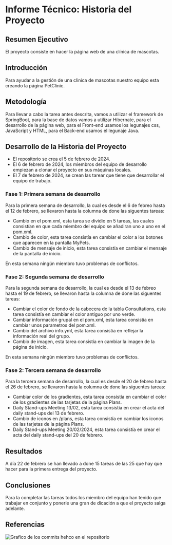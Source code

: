 # Informe Técnico: Historia del Proyecto

## Resumen Ejecutivo
El proyecto consiste en hacer la página web de una clínica de mascotas.

## Introducción
Para ayudar a la gestión de una clinica de mascotas nuestro equipo esta creando la página PetClinic.

## Metodología
Para llevar a cabo la tarea antes descrita, vamos a utilizar el framework de SpringBoot, para la base de datos vamos a utilizar Hibernate, para el desarrollo de la página web, para el Front-end usamos los legunajes css, JavaScript y HTML, para el Back-end usamos el legunaje Java.

## Desarrollo de la Historia del Proyecto
- El repositorio se crea el 5 de febrero de 2024.
- El 6 de febrero de 2024, los miembros del equipo de desarrollo empiezan a clonar el proyecto en sus máquinas locales.
- El 7 de febrero de 2024, se crean las tarear que tiene que desarrollar el equipo de trabajo.

### Fase 1: Primera semana de desarrollo
Para la primera semana de desarrollo, la cual es desde el 6 de febreo hasta el 12 de febrero, se llevaron hasta la columna de done las siguentes tareas:

- Cambio en el pom.xml, esta tarea se dividio en 5 tareas, las cuales consistían en que cada miembro del equipo se añadiran uno a uno en el pom.xml.
- Cambio de color, esta tarea consistía en cambiar el color a los botones que aparecen en la pantalla MyPets.
- Cambio de mensaje de inicio, esta tarea consistía en cambiar el mensaje de la pantalla de inicio.

En esta semana ningún miembro tuvo problemas de conflictos.

### Fase 2: Segunda semana de desarrollo
Para la segunda semana de desarrollo, la cual es desde el 13 de febreo hasta el 19 de febrero, se llevaron hasta la columna de done las siguentes tareas:

- Cambiar el color de fondo de la cabecera de la tabla Consultations, esta tarea consistía en cambiar el color antiguo por uno verde.
- Cambiar información grupal en el pom.xml, esta tarea consistía en cambiar unos parametros del pom.xml.
- Cambio del archivo info.yml, esta tarea consistía en reflejar la información real del grupo.
- Cambio de imagen, esta tarea consistía en cambiar la imagen de la página de inicio.

En esta semana ningún miembro tuvo problemas de conflictos.

### Fase 2: Tercera semana de desarrollo
Para la tercera semana de desarrollo, la cual es desde el 20 de febreo hasta el 26 de febrero, se llevaron hasta la columna de done las siguentes tareas:

- Cambiar color de los gradientes, esta tarea consistía en cambiar el color de los gradientes de las tarjetas de la página Plans.
- Daily Stand-ups Meeting 13/02, esta tarea consistía en crear el acta del daily stand-ups del 13 de febrero.
- Cambio de iconos en /plans, esta tarea consistía en cambiar los iconos de las tarjetas de la página Plans.
- Daily Stand-ups Meeting 20/02/2024, esta tarea consistía en crear el acta del daily stand-ups del 20 de febrero.

## Resultados
A día 22 de febrero se han llevado a done 15 tareas de las 25 que hay que hacer para la primera entrega del proyecto.

## Conclusiones
Para la completar las tareas todos los miembro del equipo han tenido que trabajar en conjunto y ponerle una gran de dicación a que el proyecto salga adelante.

## Referencias
![Grafico de los commits hehco en el repositorio](../frontend/src/static/images/22-02-2024-Gráfico-De-Commits-1.png)

